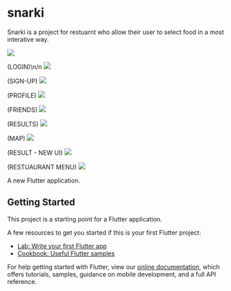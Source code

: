 # snarki

Snarki is a project for restuarnt who allow their user to select food in a most interative way.

![](assets/app/img1.jpeg)

(LOGIN)\n/n
![](assets/app/img2.jpeg)

(SIGN-UP)
![](assets/app/img3.jpeg)

(PROFILE)
![](assets/app/img4.jpeg)

(FRIENDS)
![](assets/app/img5.jpeg)

(RESULTS)
![](assets/app/img6.jpeg)

(MAP)
![](assets/app/img7.jpeg)

(RESULT - NEW UI)
![](assets/app/img8.jpeg)

(RESTUAURANT MENU)
![](assets/app/img9.jpeg)


A new Flutter application.

## Getting Started

This project is a starting point for a Flutter application.

A few resources to get you started if this is your first Flutter project:

- [Lab: Write your first Flutter app](https://flutter.dev/docs/get-started/codelab)
- [Cookbook: Useful Flutter samples](https://flutter.dev/docs/cookbook)

For help getting started with Flutter, view our
[online documentation](https://flutter.dev/docs), which offers tutorials,
samples, guidance on mobile development, and a full API reference.
